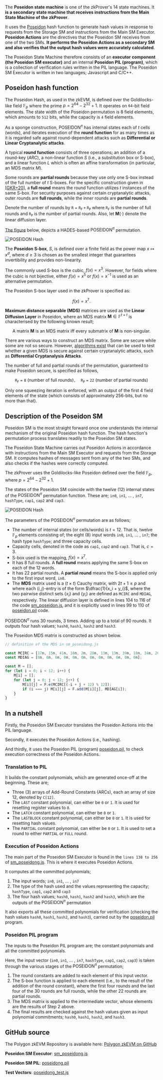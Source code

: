 The **Poseidon state machine** is one of the zkProver's 14 state machines. It **is a secondary state machine that receives instructions from the Main State Machine of the zkProver**.

It uses the [Poseidon](https://eprint.iacr.org/2019/458.pdf) hash function to generate hash values in response to requests from the Storage SM and instructions from the Main SM Executor. **Poseidon Actions** are the directives that the Poseidon SM receives from one of the two SMs. **It performs the Poseidon Actions as a secondary SM and also verifies that the output hash values were accurately calculated**.

The Poseidon State Machine therefore consists of an **executor component (the Poseidon SM executor)** and an internal **Poseidon PIL (program)**, which is a collection of verification rules written in the PIL language. The Poseidon SM Executor is written in two languages; Javascript and C/C++.

## Poseidon hash function 

The Poseidon Hash, as used in the zkEVM, is defined over the Goldilocks-like field $\mathbb{F}_p$ where the prime $p = 2^{64} - 2^{32} + 1$. It operates on $\mathtt{64}$-bit field elements. The state width of the Poseidon permutation is $8$ field elements, which amounts to $\mathtt{512}$ bits, while the capacity is $\mathtt{4}$ field elements.

As a sponge construction, $\text{POSEIDON}^{\pi}$ has internal states each of  $t$ cells (words), and iterates execution of the **round function** for as many times as it is regarded safe against round-dependent attacks such as **Differential or Linear Cryptanalytic attacks**. 

A typical **round function** consists of three operations; an addition of a round-key ($ARC$), a non-linear function $S$ (i.e., a substitution box or S-box), and a linear function $L$ which is often an affine transformation (in particular, an MDS matrix $M$). 

Some rounds are **partial rounds** because they use only one S-box instead of the full number of $t$ S-boxes. For the specific construction given in [[GKR+20](https://eprint.iacr.org/2019/458.pdf)], a **full round** means the round function utilizes $t$ instances of the same S-box. For security purposes against certain cryptanalytic attacks, outer rounds are **full rounds**, while the inner rounds are **partial rounds**. 

Denote the number of rounds by $\mathtt{R = R_F + R_P}$ where  $\mathtt{R_F}$  is the number of full rounds and $\mathtt{R_P}$ is the number of partial rounds. Also, let $\mathbf{M}(\cdot)$ denote the linear diffusion layer.

[The figure](https://eprint.iacr.org/2019/458.pdf) below, depicts a HADES-based $\text{POSEIDON}^{\pi}$ permutation.

![POSEIDON Hash ](/img/zkvm/01psd-hades-based-poseidon-perm.png)

The **Poseidon S-box**, $S$, is defined over a finite field as the power map $x\mapsto x^d$, where $d\geq 3$  is chosen as the smallest integer that guarantees invertibility and provides non-linearity.

The commonly used S-box is the cubic, $f(x) = x^3$. However, for fields where the cubic is not bijective, either $f(x) = x^5$ or $f(x) = x^{-1}$ is used as an alternative permutation.

The Poseidon S-box layer used in the zkProver is specified as:

$$
f(x) = x^7.
$$

**Maximum distance separable (MDS)** matrices are used as the **Linear Diffusion Layer** in Poseidon, where an MDS matrix $\mathbf{M} \in \mathbb{F}^{t \times t}$ is characterised by the following known result;

$$
\text{A matrix } \mathbf{M} \text{ is an MDS matrix } \text{ iff } \text{ every submatrix of } \mathbf{M} \text{ is non-singular. }
$$

There are various ways to construct an MDS matrix. Some are secure while some are not so secure. However, [algorithms exist](https://eprint.iacr.org/2020/500.pdf) that can be used to test whether a given MDS is secure against certain cryptanalytic attacks, such as **Differential Cryptanalysis Attacks**.

The number of full and partial rounds of the permutation, guaranteed to make Poseidon secure, is specified as follows,

$$
\mathtt{R_F = 8 \text{ (number of full rounds)}, \quad R_P = 22 \text{ (number of partial rounds)}}
$$

Only one squeezing iteration is enforced, with an output of the first $4$ field elements of the state (which consists of approximately $256$-bits, but no more than that). 

## Description of the Poseidon SM

Poseidon SM is the most straight forward once one understands the internal mechanism of the original Poseidon hash function. The hash function's permutation process translates readily to the Poseidon SM states. 

The Poseidon State Machine carries out Poseidon Actions in accordance with instructions from the Main SM Executor and requests from the Storage SM. It computes hashes of messages sent from any of the two SMs, and also checks if the hashes were correctly computed.

The zkProver uses the Goldilocks-like Poseidon defined over the field  $\mathbb{F}_p$, where  $p = 2^{64} - 2^{32} + 1$.

The states of the Poseidon SM coincide with the twelve (12) internal states of the $\text{POSEIDON}^{\pi}$ permutation function. These are; `in0`, `in1`, ... , `in7`, `hashType`, `cap1`, `cap2` and `cap3`. 

![POSEIDON Hash ](/img/zkvm/02psd-poseidon-hash-pic.png)

The parameters of the $\text{POSEIDON}^{\pi}$ permutation are as follows; 

- The number of internal states (or cells/words) is $t = 12$. That is, twelve $\mathbb{F}_p$ elements consisting of; the eight (8) input words `in0`, `in1`, ... , `in7`; the hash type `hashType`; and three capacity cells.
- Capacity cells, denoted in the code as `cap1`, `cap2` and `cap3`. That is, $c = 3$.
- S-box used is the mapping, $f(x) = x^7$.
- It has 8 full rounds. A **full round** means applying the same S-box on each of the 12 words.
- It has 22 partial rounds. A **partial round** means the S-box is applied only to the first input word, `in0`.
- The **MDS** matrix used is a $(t\times t)$ Cauchy matrix, with $2t + 1 \leq p$ and where each $(i,j)$-entry is of the form $\dfrac{1}{x_i + y_i}$, where the two pairwise distinct sets $\{ x_i \}$ and $\{ y_i \}$ are defined as `MCIRC` and `MDIAG`, respectively. The linear diffusion layer is defined in lines 104 to 116 of the code [sm_poseidon.js](https://github.com/hermeznetwork/zkproverjs/blob/main/src/sm/sm_poseidong.js), and it is explicitly used in lines 99 to 110 of [poseidon.pil](https://github.com/hermeznetwork/zkproverjs/blob/main/pil/poseidong.pil) code.

$\text{POSEIDON}^{\pi}$ runs 30 rounds, 3 times. Adding up to a total of 90 rounds. It outputs four hash values; `hash0`, `hash1`, `hash2` and `hash3`.

The Poseidon MDS matrix is constructed as shown below.

```js title="sm_poseidong.js"
// definition of the MDS in sm_poseidong.js

const MCIRC = [17n, 15n, 41n, 16n, 2n, 28n, 13n, 13n, 39n, 18n, 34n, 20n];
const MDIAG = [8n, 0n, 0n, 0n, 0n, 0n, 0n, 0n, 0n, 0n, 0n, 0n];

const M = [];
for (let i = 0; i < 12; i++) {
    M[i] = [];
    for (let j = 0; j < 12; j++) {
        M[i][j] = F.e(MCIRC[(-i + j + 12) % 12]);
        if (i === j) M[i][j] = F.add(M[i][j], MDIAG[i]);
    }
}
```

## In a nutshell

Firstly, the Poseidon SM Executor translates the Poseidon Actions into the PIL language.

Secondly, it executes the Poseidon Actions (i.e., hashing). 

And thirdly, it uses the Poseidon PIL (program) [poseidon.pil](https://github.com/0xPolygonHermez/zkevm-proverjs/blob/main/pil/poseidong.pil), to check execution correctness of the Poseidon Actions.

### Translation to PIL 

It builds the constant polynomials, which are generated once-off at the beginning. These are; 

- Three (3) arrays of Add-Round Constants (ARCs), each an array of size 12, denoted by  `C[12]`. 
- The `LAST` constant polynomial, can either be `0` or `1`. It is used for resetting register values to `0`.
- The `LATCH` constant polynomial, can either be `0` or `1`. 
- The `LASTBLOCK` constant polynomial, can either be `0` or `1`. It is used for resetting hash values.
- The `PARTIAL` constant polynomial, can either be `0` or `1`. It is used to set a round to either `PARTIAL` or `FULL` round.

### Execution of Poseidon Actions 

The main part of the Poseidon SM Executor is found in the `lines 138 to 256` of [sm_poseidong.js](https://github.com/0xPolygonHermez/zkevm-proverjs/blob/main/src/sm/sm_poseidong.js). This is where it executes Poseidon Actions. 

It computes all the committed polynomials;

1. The input words; `in0`, `in1`, ... , `in7`
2. The type of the hash used and the values representing the capacity; `hashType`, `cap1`, `cap2` and `cap3`
3. The four hash values; `hash0`, `hash1`, `hash2` and `hash3`, which are the outputs of the $\text{POSEIDON}^{\pi}$ permutation

It also exports all these committed polynomials for verification (checking the hash values `hash0`, `hash1`, `hash2`, and `hash3`), carried out by the [poseidon.pil](https://github.com/0xPolygonHermez/zkevm-proverjs/blob/main/pil/poseidong.pil) program.

### Poseidon PIL program

The inputs to the Poseidon PIL program are; the constant polynomials and all the committed polynomials. 

Here, the input vector (`in0`, `in1`, ... , `in7`, `hashType`, `cap1`, `cap2`, `cap3`) is taken through the various stages of the $\text{POSEIDON}^{\pi}$ permutation;

1. The round constants are added to each element of this input vector.
2. The S-box function is applied to each element (i.e., to the result of the addition of the round constant), where the first four rounds and the last four of the 30 rounds are full rounds, while the other 22 rounds are partial rounds.
3. The MDS matrix is applied to the intermediate vector, whose elements are the results of Step 2 above. 
4. The final results are checked against the hash values given as input polynomial commitments; `hash0`, `hash1`, `hash2`, and `hash3`.

## GitHub source

The Polygon zkEVM Repository is available here: [Polygon zkEVM on GitHub](https://github.com/0xPolygonHermez)

**Poseidon SM Executor**: [sm_poseidong.js](https://github.com/0xPolygonHermez/zkevm-proverjs/blob/main/src/sm/sm_poseidong.js)

**Poseidon SM PIL**:  [poseidong.pil](https://github.com/0xPolygonHermez/zkevm-proverjs/blob/main/pil/poseidong.pil)

**Test Vectors**: [poseidong_test.js](https://github.com/0xPolygonHermez/zkevm-testvectors/tree/main/test/poseidon)
